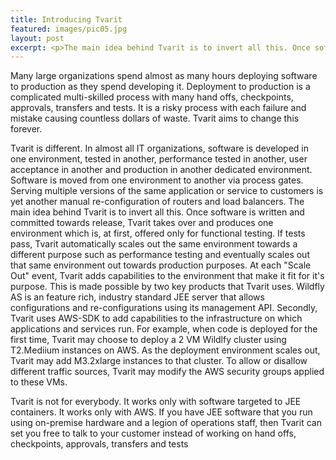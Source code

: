 ```yaml
---
title: Introducing Tvarit
featured: images/pic05.jpg
layout: post
excerpt: <p>The main idea behind Tvarit is to invert all this. Once software is written and committed towards release, Tvarit takes over and produces one environment which is, at first, offered only for functional testing. If tests pass, Tvarit automatically scales out the same environment towards a different purpose such as performance testing and eventually scales out that same environment out towards production purposes.</p>
---
```


<p>Many large organizations spend almost as many hours deploying software to production as they spend developing it. Deployment to production is a complicated multi-skilled process with many hand offs, checkpoints, approvals, transfers and tests. It is a risky process with each failure and mistake causing countless dollars of waste. Tvarit aims to change this forever.</p>
<p>Tvarit is different. In almost all IT organizations, software is developed in one environment, tested in another, performance tested in another, user acceptance in another and production in another dedicated environment. Software is moved from one environment to another via process gates. Serving multiple versions of the same application or service to customers is yet another manual re-configuration of routers and load balancers. The main idea behind Tvarit is to invert all this. Once software is written and committed towards release, Tvarit takes over and produces one environment which is, at first, offered only for functional testing. If tests pass, Tvarit automatically scales out the same environment towards a different purpose such as performance testing and eventually scales out that same environment out towards production purposes. At each "Scale Out" event, Tvarit adds capabilities to the environment that make it fit for it's purpose. This is made possible by two key products that Tvarit uses. Wildfly AS is an feature rich, industry standard JEE server that allows configurations and re-configurations using its management API. Secondly, Tvarit uses AWS-SDK to add capabilities to the infrastructure on which applications and services run. For example, when code is deployed for the first time, Tvarit may choose to deploy a 2 VM Wildlfy cluster using T2.Mediium instances on AWS. As the deployment environment scales out, Tvarit may add M3.2xlarge instances to that cluster. To allow or disallow different traffic sources, Tvarit may modify the AWS security groups applied to these VMs.</p>
<p>Tvarit is not for everybody. It works only with software targeted to JEE containers. It works only with AWS. If you have JEE software that you run using on-premise hardware and a legion of operations staff, then Tvarit can set you free to talk to your customer instead of working on hand offs, checkpoints, approvals, transfers and tests </p>

